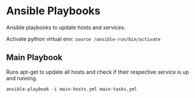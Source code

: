 # Ansible Playbooks

Ansible playbooks to update hosts and services.

Activate python virtual env: `source /ansible-run/bin/activate`

## Main Playbook

Runs apt-get to update all hosts and check if their respective service is up and running.

`ansible-playbook -i main-hosts.yml main-tasks.yml`
